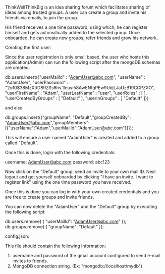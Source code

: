 ThinkWellThinkBig is an idea sharing forum which facilitates sharing of ideas among trusted groups.
A user can create a group and invite his friends via emails, to join the group.

His friend receives a one time password, using which, he can register himself and gets automatically added to the 
selected group. Once onboarded, he can create new groups, refer friends and grow his network.

Creating the first user:

Since the user registration is only email based, the user who hosts this application(Admin) can run the 
following script after the  mongoDB schemas are created.


db.users.insert({"userMailId" : "AdamUser@abc.com", "userName" : "AdamUser", "userPassword" : "$2a$10$38MzXttD8RZl1s6hs.1leuyi58AwENfqPEw9UdjLJaUzB19CCPZXO",
"userFirstName" : "Adam", "userLastName" : "user", "userRoles" : [ ], "userCreatedByGroups" : [ "Default" ], "userInGroups" : [ "Default" ]});


and also

db.groups.insert({"groupName": "Default","groupCreatedBy": "AdamUser@abc.com","groupMembers":[{"userName":"Adam","userMailId":"AdamUser@abc.com"}]});

This will ensure a user named "AdamUser" is created and added to a group called "Default".

Once this is done, login with the following credentials:

username: AdamUser@abc.com
password: abc123

Now click on the "Default" group, send an invite to your own mail ID. 
Next logout and get yourself onboarded by clicking "I have an invite. I want to register link" using the one time 
password you have received.

Once this is done you can log in with your own created credentials and you are free to create groups and invite 
friends. 

You can now delete the "AdamUser" and the "Default" group by executing the following script:

db.users.remove( { "userMailId": "AdamUser@abc.com" });
db.groups.remove( { "groupName": "Default" });

config.json:

This file should contain the following information:
1) username and password of the gmail account configured to send e-mail invites to friends.
2) MongoDB connection string. (Ex: "mongodb://localhost/mydb")
